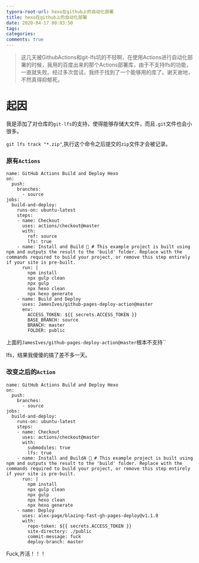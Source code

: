 ```yaml
---
typora-root-url: hexo在github上的自动化部署
title: hexo在github上的自动化部署
date: 2020-04-17 00:03:50
tags:
categories:
comments: true
---
```




> 这几天被GithubActions和git-lfs坑的不轻啊，在使用Actions进行自动化部署的时候，我用的百度出来的那个Actions部署库，由于不支持lfs的功能，一直就失败。经过多次尝试，我终于找到了一个能够用的库了。谢天谢地，不然真得抑郁死。

<!--more-->

# 起因

我是添加了对仓库的`git-lfs`的支持，使得能够存储大文件，而且`.git`文件也会小很多。

`git lfs track "*.zip"`,执行这个命令之后提交的`zip`文件才会被记录。



### 原有`Actions`

```
name: GitHub Actions Build and Deploy Hexo
on:
  push:
    branches:
      - source
jobs:
  build-and-deploy:
    runs-on: ubuntu-latest
    steps:
    - name: Checkout
      uses: actions/checkout@master
      with:
        ref: source
        lfs: true
    - name: Install and Build 🔧 # This example project is built using npm and outputs the result to the 'build' folder. Replace with the commands required to build your project, or remove this step entirely if your site is pre-built.
      run: |
        npm install
        npx gulp clean
        npx gulp
        npx hexo clean
        npx hexo generate
    - name: Build and Deploy
      uses: JamesIves/github-pages-deploy-action@master
      env:
        ACCESS_TOKEN: ${{ secrets.ACCESS_TOKEN }}
        BASE_BRANCH: source
        BRANCH: master
        FOLDER: public
```

上面的`JamesIves/github-pages-deploy-action@master`根本不支持``

lfs，结果我傻傻的搞了差不多一天。

### 改变之后的`Action`

```
name: GitHub Actions Build and Deploy Hexo
on:
  push:
    branches:
      - source
jobs:
  build-and-deploy:
    runs-on: ubuntu-latest
    steps:
    - name: Checkout
      uses: actions/checkout@master
      with:
        submodules: true
        lfs: true
    - name: Install and BuildA 🔧 # This example project is built using npm and outputs the result to the 'build' folder. Replace with the commands required to build your project, or remove this step entirely if your site is pre-built.
      run: |
        npm install
        npx gulp clean
        npx gulp
        npx hexo clean
        npx hexo generate
    - name: Deploy
      uses: alex-page/blazing-fast-gh-pages-deploy@v1.1.0
      with:
        repo-token: ${{ secrets.ACCESS_TOKEN }}
        site-directory: ./public
        commit-message: fuck
        deploy-branch: master
```

Fuck,齐活！！！